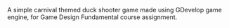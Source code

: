 A simple carnival themed duck shooter game made using GDevelop game engine, for Game Design Fundamental course assignment.
